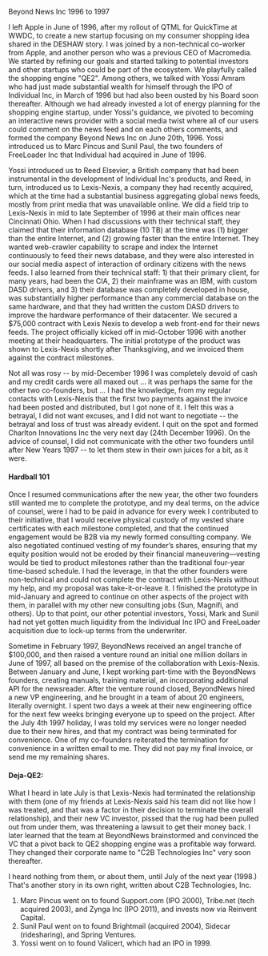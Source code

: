 Beyond News Inc 1996 to 1997

I left Apple in June of 1996, after my rollout of QTML for QuickTime at WWDC, to create a new startup focusing on my consumer shopping idea shared in the DESHAW story.  I was joined by a non-technical co-worker from Apple, and another person who was a previous CEO of Macromedia.  We started by refining our goals and started talking to potential investors and other startups who could be part of the ecosystem. We playfully called the shopping engine "QE2".  Among others, we talked with Yossi Amram who had just made substantial wealth for himself through the IPO of Individual Inc, in March of 1996 but had also been ousted by his Board soon thereafter.  Although we had already invested a lot of energy planning for the shopping engine startup, under Yossi's guidance, we pivoted to becoming an interactive news provider with a social media twist where all of our users could comment on the news feed and on each others comments, and formed the company Beyond News Inc on June 20th, 1996.  Yossi introduced us to Marc Pincus and Sunil Paul, the two founders of FreeLoader Inc that Individual had acquired in June of 1996.

Yossi introduced us to Reed Elsevier, a British company that had been instrumental in the development of Individual Inc's products, and Reed, in turn, introduced us to Lexis-Nexis, a company they had recently acquired, which at the time had a substantial business aggregating global news feeds, mostly from print media that was unavailable online.  We did a field trip to Lexis-Nexis in mid to late September of 1996 at their main offices near Cincinnati Ohio.  When I had discussions with their technical staff, they claimed that their information database (10 TB) at the time was (1) bigger than the entire Internet, and (2) growing faster than the entire Internet.  They wanted web-crawler capability to scrape and index the Internet continuously to feed their news database, and they were also interested in our social media aspect of interaction of ordinary citizens with the news feeds.  I also learned from their technical staff: 1) that their primary client, for many years, had been the CIA, 2) their mainframe was an IBM, with custom DASD drivers, and 3) their database was completely developed in house, was substantially higher performance than any commercial database on the same hardware, and that they had written the custom DASD drivers to improve the hardware performance of their datacenter.  We secured a \$75,000 contract with Lexis Nexis to develop a web front-end for their news feeds. The project officially kicked off in mid-October 1996 with another meeting at their headquarters. The initial prototype of the product was shown to Lexis-Nexis shortly after Thanksgiving, and we invoiced them against the contract milestones.

Not all was rosy -- by mid-December 1996 I was completely devoid of cash and my credit cards were all maxed out ... it was perhaps the same for the other two co-founders, but ... I had the knowledge, from my regular contacts with Lexis-Nexis that the first two payments against the invoice had been posted and distributed, but I got none of it.  I felt this was a betrayal, I did not want excuses, and I did not want to negotiate -- the betrayal and loss of trust was already evident.  I quit on the spot and formed Charlton Innovations Inc the very next day (24th December 1996).  On the advice of counsel, I did not communicate with the other two founders until after New Years 1997 -- to let them stew in their own juices for a bit, as it were.

#### Hardball 101
Once I resumed communications after the new year, the other two founders still wanted me to complete the prototype, and my deal terms, on the advice of counsel, were I had to be paid in advance for every week I contributed to their initiative, that I would receive physical custody of my vested share certificates with each milestone completed, and that the continued engagement would be B2B via my newly formed consulting company.  We also negotiated continued vesting of my founder’s shares, ensuring that my equity position would not be eroded by their financial maneuvering—vesting would be tied to product milestones rather than the traditional four-year time-based schedule.  I had the leverage, in that the other founders were non-technical and could not complete the contract with Lexis-Nexis without my help, and my proposal was take-it-or-leave it.  I finished the prototype in mid-January and agreed to continue on other aspects of the project with them, in parallel with my other new consulting jobs (Sun, Magnifi, and others).  Up to that point, our other potential investors, Yossi, Mark and Sunil had not yet gotten much liquidity from the Individual Inc IPO and FreeLoader acquisition due to lock-up terms from the underwriter.

Sometime in February 1997, BeyondNews received an angel tranche of \$100,000, and then raised a venture round an initial one million dollars in June of 1997, all based on the premise of the collaboration with Lexis-Nexis.  Between January and June, I kept working part-time with the BeyondNews founders, creating manuals, training material, an incorporating additional API for the newsreader.  After the venture round closed, BeyondNews hired a new VP engineering, and he brought in a team of about 20 engineers, literally overnight.  I spent two days a week at their new engineering office for the next few weeks bringing everyone up to speed on the project.  After the July 4th 1997 holiday, I was told my services were no longer needed due to their new hires, and that my contract was being terminated for convenience.  One of my co-founders reiterated the termination for convenience in a written email to me.  They did not pay my final invoice, or send me my remaining shares.

#### Deja-QE2:
What I heard in late July is that Lexis-Nexis had terminated the relationship with them (one of my friends at Lexis-Nexis said his team did not like how I was treated, and that was a factor in their decision to terminate the overall relationship), and their new VC investor, pissed that the rug had been pulled out from under them, was threatening a lawsuit to get their money back.  I later learned that the team at BeyondNews brainstormed and convinced the VC that a pivot back to QE2 shopping engine was a profitable way forward.  They changed their corporate name to "C2B Technologies Inc" very soon thereafter.

I heard nothing from them, or about them, until July of the next year (1998.) That's another story in its own right, written about C2B Technologies, Inc.

 1) Marc Pincus went on to found Support.com (IPO 2000), Tribe.net (tech acquired 2003), and Zynga Inc (IPO 2011), and invests now via Reinvent Capital.
2) Sunil Paul went on to found Brightmail (acquired 2004), Sidecar (ridesharing), and Spring Ventures.
3) Yossi went on to found Valicert, which had an IPO in 1999.

